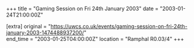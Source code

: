 +++
title = "Gaming Session on Fri 24th January 2003"
date = "2003-01-24T21:00:00Z"

[extra]
original = "https://uwcs.co.uk/events/gaming-session-on-fri-24th-january-2003-1474488937200/"    
end_time = "2003-01-25T04:00:00Z"
location = "Ramphal R0.03/4"
+++



